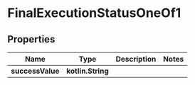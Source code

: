 
# FinalExecutionStatusOneOf1

## Properties
| Name | Type | Description | Notes |
| ------------ | ------------- | ------------- | ------------- |
| **successValue** | **kotlin.String** |  |  |



